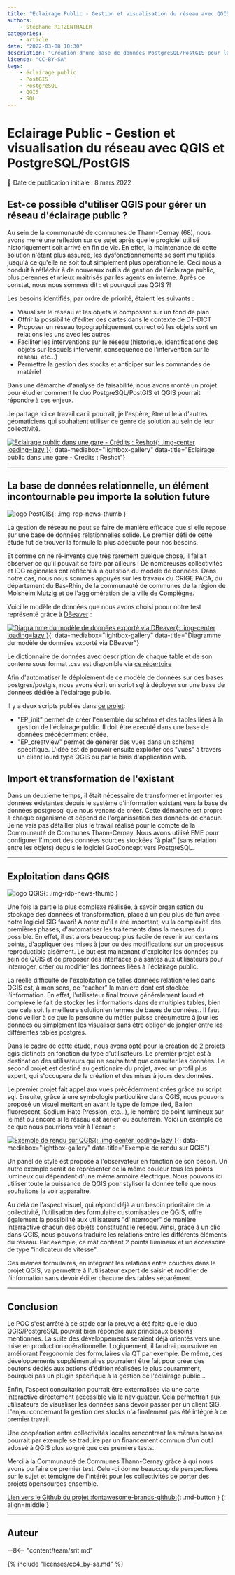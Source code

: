 ```yaml
---
title: "Éclairage Public - Gestion et visualisation du réseau avec QGIS et PostGIS"
authors:
    - Stéphane RITZENTHALER
categories:
    - article
date: "2022-03-08 10:30"
description: "Création d'une base de données PostgreSQL/PostGIS pour la visualisation et la gestion du réseau d'éclairage public sur QGIS par une collectivité."
license: "CC-BY-SA"
tags:
    - éclairage public
    - PostGIS
    - PostgreSQL
    - QGIS
    - SQL
---
```


# Eclairage Public - Gestion et visualisation du réseau avec QGIS et PostgreSQL/PostGIS

:calendar: Date de publication initiale : 8 mars 2022

## Est-ce possible d'utiliser QGIS pour gérer un réseau d'éclairage public ?

Au sein de la communauté de communes de Thann-Cernay (68), nous avons mené une reflexion sur ce sujet après que le progiciel utilisé historiquement soit arrivé en fin de vie. En effet, la maintenance de cette solution n'étant plus assurée, les dysfonctionnements se sont multipliés jusqu'à ce qu'elle ne soit tout simplement plus opérationnelle. Ceci nous a conduit à réfléchir à de nouveaux outils de gestion de l'éclairage public, plus pérennes et mieux maitrisés par les agents en interne. Après ce constat, nous nous sommes dit : et pourquoi pas QGIS ?!

Les besoins identifiés, par ordre de priorité, étaient les suivants :

* Visualiser le réseau et les objets le composant sur un fond de plan
* Offrir la possibilité d'éditer des cartes dans le contexte de DT-DICT
* Proposer un réseau topographiquement correct où les objets sont en relations les uns avec les autres
* Faciliter les interventions sur le réseau (historique, identifications des objets sur lesquels intervenir, conséquence de l'intervention sur le réseau, etc...)
* Permettre la gestion des stocks et anticiper sur les commandes de matériel

Dans une démarche d'analyse de faisabilité, nous avons monté un projet pour étudier comment le duo PostgreSQL/PostGIS et QGIS pourrait répondre à ces enjeux.

Je partage ici ce travail car il pourrait, je l'espère, être utile à d'autres géomaticiens qui souhaitent utiliser ce genre de solution au sein de leur collectivité.

[![Eclairage public dans une gare - Crédits : Reshot](https://cdn.geotribu.fr/img/articles-blog-rdp/articles/qgis_postgis_eclairage_public/train_gare.jpg "Eclairage public dans une gare - Crédits : Reshot"){: .img-center loading=lazy }](https://cdn.geotribu.fr/img/articles-blog-rdp/articles/qgis_postgis_eclairage_public/train_gare.jpg){: data-mediabox="lightbox-gallery" data-title="Eclairage public dans une gare - Crédits : Reshot"}

----

## La base de données relationnelle, un élément incontournable peu importe la solution future

![logo PostGIS](https://cdn.geotribu.fr/img/logos-icones/logiciels_librairies/postgis.jpg "logo PostGIS"){: .img-rdp-news-thumb }

La gestion de réseau ne peut se faire de manière efficace que si elle repose sur une base de données relationnelles solide. Le premier défi de cette étude fut de trouver la formule la plus adéquate pour nos besoins.

Et comme on ne ré-invente que très rarement quelque chose, il fallait observer ce qu'il pouvait se faire par ailleurs ! De nombreuses collectivités et IDG régionales ont réfléchi à la question du modèle de données.
Dans notre cas, nous nous sommes appuyés sur les travaux du CRIGE PACA, du département du Bas-Rhin, de la communauté de communes de la région de Molsheim Mutzig et de l'agglomération de la ville de Compiègne.

Voici le modèle de données que nous avons choisi poour notre test représenté grâce à [DBeaver](https://dbeaver.io/) :

[![Diagramme du modèle de données exporté via DBeaver](https://cdn.geotribu.fr/img/articles-blog-rdp/articles/qgis_postgis_eclairage_public/bdd_modele_dbeaver.png "Diagramme du modèle de données exporté via DBeaver"){: .img-center loading=lazy }](https://cdn.geotribu.fr/img/articles-blog-rdp/articles/qgis_postgis_eclairage_public/bdd_modele_dbeaver.png){: data-mediabox="lightbox-gallery" data-title="Diagramme du modèle de données exporté via DBeaver"}

Le dictionnaire de données avec description de chaque table et de son contenu sous format .csv est disponible via [ce répertoire](https://github.com/stephyritz/ep_structure/tree/main/dictionnaire_donnees)

Afin d'automatiser le déploiement de ce modèle de données sur des bases postgres/postgis, nous avons écrit un script sql à déployer sur une base de données dédiée à l'éclairage public.

Il y a deux scripts publiés dans [ce projet](https://github.com/stephyritz/ep_structure/tree/main/scripts_sql):

* "EP_init" permet de créer l'ensemble du schéma et des tables liées à la gestion de l'éclairage public. Il doit être executé dans une base de données précédemment créée.
* "EP_creatview" permet de générer des vues dans un schema spécifique. L'idée est de pouvoir ensuite exploiter ces "vues" à travers un client lourd type QGIS ou par le biais d'application web.

## Import et transformation de l'existant

Dans un deuxième temps, il était nécessaire de transformer et importer les données existantes depuis le système d'information existant vers la base de données postgresql que nous venons de créer.
Cette démarche est propre à chaque organisme et dépend de l'organissation des données de chacun. Je ne vais pas détailler plus le travail réalisé pour le compte de la Communauté de Communes Thann-Cernay.
Nous avons utilisé FME pour configurer l'import des données sources stockées "à plat" (sans relation entre les objets) depuis le logiciel GeoConcept vers PostgreSQL.

----

## Exploitation dans QGIS

![logo QGIS](https://cdn.geotribu.fr/img/logos-icones/logiciels_librairies/qgis.png "logo QGIS"){: .img-rdp-news-thumb }

Une fois la partie la plus complexe réalisée, à savoir organisation du stockage des données et transformation, place à un peu plus de fun avec notre logiciel SIG favori!
A noter qu'il a été important, vu la complexité des premières phases, d'automatiser les traitements dans la mesures du possible. En effet, il est alors beaucoup plus facile de revenir sur certains points, d'appliquer des mises à jour ou des modifications sur un processus reproductible aisément. Le but est maintenant d'exploiter les données au sein de QGIS et de proposer des interfaces plaisantes aux utilisateurs pour interroger, créer ou modifier les données liées à l'éclairage public.

La réelle difficulté de l'exploitation de telles données relationnelles dans QGIS est, à mon sens, de "cacher" la manière dont est stockée l'information. En effet, l'utilisateur final trouve généralement lourd et complexe le fait de stocker les informations dans de multiples tables, bien que cela soit la meilleure solution en termes de bases de données..
Il faut donc veiller à ce que la personne du métier puisse créer/mettre à jour les données ou simplement les visualiser sans être obliger de jongler entre les différentes tables postgres.

Dans le cadre de cette étude, nous avons opté pour la création de 2 projets qgis distincts en fonction du type d'utilisateurs. Le premier projet est à destination des utilisateurs qui ne souhaitent que consulter les données. Le second projet est destiné au gestionaire du projet, avec un profil plus expert, qui s'occupera de la création et des mises à jours des données.

Le premier projet fait appel aux vues précédemment crées grâce au script sql. Ensuite, grâce à une symbologie particulière dans QGIS, nous pouvons proposé un visuel mettant en avant le type de lampe (led, Ballon fluorescent, Sodium Hate Pression, etc...), le nombre de point lumineux sur le mât ou encore si le réseau est aérien ou souterrain.
Voici un exemple de ce que nous pourrions voir à l'écran :

[![Exemple de rendu sur QGIS](https://cdn.geotribu.fr/img/articles-blog-rdp/articles/qgis_postgis_eclairage_public/qgis_exemple_rendu.png "Exemple de rendu sur QGIS"){: .img-center loading=lazy }](https://cdn.geotribu.fr/img/articles-blog-rdp/articles/qgis_postgis_eclairage_public/qgis_exemple_rendu.png){: data-mediabox="lightbox-gallery" data-title="Exemple de rendu sur QGIS"}

Un panel de style est proposé à l'observateur en fonction de son besoin. Un autre exemple serait de représenter de la même couleur tous les points lumineux qui dépendent d'une même armoire électrique. Nous pouvons ici utiliser toute la puissance de QGIS pour styliser la donnée telle que nous souhaitons la voir apparaître.

Au delà de l'aspect visuel, qui répond déjà a un besoin prioritaire de la collectivité, l'utilisation des formulaire customisables de QGIS, offre également la possibilité aux utilisateurs "d'interroger" de manière interractive chacun des objets constituant le réseau. Ainsi, grâce à un clic dans QGIS, nous pouvons traduire les relations entre les différents éléments du réseau. Par exemple, ce mât contient 2 points lumineux et un accessoire de type "indicateur de vitesse".

Ces mêmes formulaires, en intégrant les relations entre couches dans le projet QGIS, va permettre à l'utilisateur expert de saisir et modifier de l'information sans devoir éditer chacune des tables séparément.

----

## Conclusion

Le POC s'est arrêté à ce stade car la preuve a été faite que le duo QGIS/PostgreSQL pouvait bien répondre aux principaux besoins mentionnés. La suite des développements seraient déjà orientés vers une mise en production opérationnelle. Logiquement, il faudrai poursuivre en améliorant l'ergonomie des formulaires via QT par exemple. De même, des développements supplémentaires pourraient être fait pour créer des boutons dédiés aux actions d'édition réalisées le plus couramment, pourquoi pas un plugin spécifique à la gestion de l'éclairage public...

Enfin, l'aspect consultation pourrait être externalisée via une carte interactive directement accessible via le naviguateur. Cela permettrait aux utilisateurs de visualiser les données sans devoir passer par un client SIG. L'enjeu concernant la gestion des stocks n'a finalement pas été intégré à ce premier travail.

Une coopération entre collectivités locales rencontrant les mêmes besoins pourrait par exemple se traduire par un financement commun d'un outil adossé à QGIS plus soigné que ces premiers tests.  

Merci à la Communauté de Communes Thann-Cernay grâce à qui nous avons pu faire ce premier test. Celui-ci donne beaucoup de perspectives sur le sujet et témoigne de l'intérêt pour les collectivités de porter des projets opensources ensemble.

[Lien vers le Github du projet :fontawesome-brands-github:](https://github.com/stephyritz/ep_structure/){: .md-button }
{: align=middle }

----

## Auteur

--8<-- "content/team/srit.md"

{% include "licenses/cc4_by-sa.md" %}
